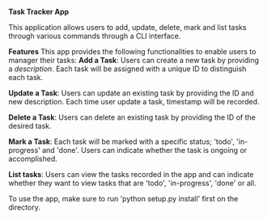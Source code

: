 **Task Tracker App**

This application allows users to add, update, delete, mark and list tasks through various commands through a CLI interface.

**Features**
This app provides the following functionalities to enable users to manager their tasks:
  **Add a Task**: Users can create a new task by providing a _description_. Each task will be assigned with a unique ID to distinguish each task.
                  
  **Update a Task**: Users can update an existing task by providing the ID and new description. Each time user update a task, timestamp will be recorded.	
  
  **Delete a Task**: Users can delete an existing task by providing the ID of the desired task.

  **Mark a Task**: Each task will be marked with a specific status; 'todo', 'in-progress' and 'done'. Users can indicate whether the task is ongoing or accomplished.

  **List tasks**: Users can view the tasks recorded in the app and can indicate whether they want to view tasks that are 'todo', 'in-progress', 'done' or all.

To use the app, make sure to run 'python setup.py install' first on the directory.
